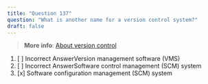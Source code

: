 ```yaml
---
title: "Question 137"
question: "What is another name for a version control system?"
draft: false
---
```


> **More info**: [About version control](https://docs.github.com/en/get-started/using-git/about-git#about-version-control-and-git)

1. [ ] Incorrect AnswerVersion management software (VMS)
1. [ ] Incorrect AnswerSoftware control management (SCM) system
1. [x] Software configuration management (SCM) system






